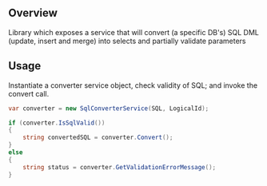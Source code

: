 ## Overview

Library which exposes a service that will convert (a specific DB's) SQL DML (update, insert and merge) into selects and partially validate parameters

## Usage

Instantiate a converter service object, check validity of SQL; and invoke the convert call.

```c#
var converter = new SqlConverterService(SQL, LogicalId);

if (converter.IsSqlValid())
{
    string convertedSQL = converter.Convert();
}               
else
{
    string status = converter.GetValidationErrorMessage();
}     
```
